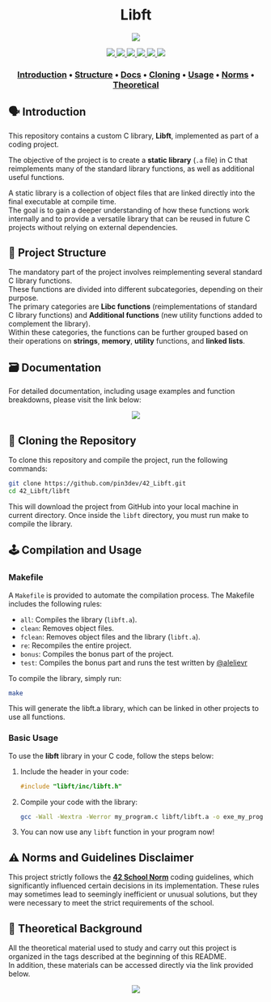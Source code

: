<h1 align="center">Libft</h1>
<p align="center"> 
  <img src="https://img.shields.io/badge/grade-125%2F125-yellow?style=for-the-badge&logo=42&labelColor=gray"/>
</p>

<p align="center"> 
  <a href="https://github.com/pin3dev/42_Cursus/tree/main/library/#00-Libft">
    <img src="https://img.shields.io/badge/Static_Library-blue?style=for-the-badge"/>
    <img src="https://img.shields.io/badge/Makefile-blue?style=for-the-badge"/>
    <img src="https://img.shields.io/badge/Compilation-blue?style=for-the-badge"/>
    <img src="https://img.shields.io/badge/Memory-blue?style=for-the-badge"/>
    <img src="https://img.shields.io/badge/Arrays-blue?style=for-the-badge"/>
    <img src="https://img.shields.io/badge/Linked_List-blue?style=for-the-badge"/>
  </a>
</p>

<h3>
  <p align="center"> 
    <a href="#introduction">Introduction</a> • 
    <a href="#structure">Structure</a> • 
    <a href="#docs">Docs</a> • 
    <a href="#cloning">Cloning</a> • 
    <a href="#usage">Usage</a> • 
    <a href="#norms">Norms</a> • 
    <a href="#theoretical">Theoretical</a>   
  </p>
</h3>

## 🗣️ Introduction <a id="introduction"></a>

This repository contains a custom C library, **Libft**, implemented as part of a coding project.  

The objective of the project is to create a **static library** (`.a` file) in C that reimplements many of the standard library functions, as well as additional useful functions.  

A static library is a collection of object files that are linked directly into the final executable at compile time.  
The goal is to gain a deeper understanding of how these functions work internally and to provide a versatile library that can be reused in future C projects without relying on external dependencies.  

## 🧬 Project Structure <a id="structure"></a>

The mandatory part of the project involves reimplementing several standard C library functions.  
These functions are divided into different subcategories, depending on their purpose.  
The primary categories are **Libc functions** (reimplementations of standard C library functions) and **Additional functions** (new utility functions added to complement the library).  
Within these categories, the functions can be further grouped based on their operations on **strings**, **memory**, **utility** functions, and **linked lists**.

## 🗃️ Documentation <a id="docs"></a>

For detailed documentation, including usage examples and function breakdowns, please visit the link below:

<p align="center"> 
  <a href="https://github.com/pin3dev/42_Libft/wiki"">
    <img src="https://img.shields.io/badge/Libft_Docs-lightgreen?style=for-the-badge"/>
  </a>
</p>

## 🫥 Cloning the Repository <a id="cloning"></a>

To clone this repository and compile the project, run the following commands:

```bash
git clone https://github.com/pin3dev/42_Libft.git
cd 42_Libft/libft
```
This will download the project from GitHub into your local machine in current directory. Once inside the `libft` directory, you must run make to compile the library.  

## 🕹️ Compilation and Usage <a id="usage"></a>

### Makefile

A `Makefile` is provided to automate the compilation process. The Makefile includes the following rules:

- `all`: Compiles the library (`libft.a`).
- `clean`: Removes object files.
- `fclean`: Removes object files and the library (`libft.a`).
- `re`: Recompiles the entire project.
- `bonus`: Compiles the bonus part of the project.
- `test`: Compiles the bonus part and runs the test written by [@alelievr](https://github.com/alelievr/libft-unit-test)

To compile the library, simply run:
```bash
make
```
This will generate the libft.a library, which can be linked in other projects to use all functions.

<!--
To compile the bonus part, use:
```bash
make bonus
```

To compile the bonus part and test, use:
```bash
make test
```
-->

### Basic Usage

To use the **libft** library in your C code, follow the steps below:

1. Include the header in your code:
    ```c
    #include "libft/inc/libft.h"
    ```

2. Compile your code with the library:
    ```bash
    gcc -Wall -Wextra -Werror my_program.c libft/libft.a -o exe_my_program
    ```

3. You can now use any `libft` function in your program now!

## ⚠️ Norms and Guidelines Disclaimer <a id="norms"></a>

This project strictly follows the [**42 School Norm**](https://github.com/pin3dev/42_Cursus/blob/b9cd0fe844ddb441d0b3efb98abcee92aee49535/assets/General/norme.en.pdf) coding guidelines, which significantly influenced certain decisions in its implementation. These rules may sometimes lead to seemingly inefficient or unusual solutions, but they were necessary to meet the strict requirements of the school. 

## 📖 Theoretical Background <a id="theoretical"></a>

All the theoretical material used to study and carry out this project is organized in the tags described at the beginning of this README.  
In addition, these materials can be accessed directly via the link provided below.

<p align="center"> 
  <a href="https://github.com/pin3dev/42_Cursus/tree/main/library/#00-Libft">
    <img src="https://img.shields.io/badge/Libft_Library-gray?style=for-the-badge"/>
  </a>
</p>

